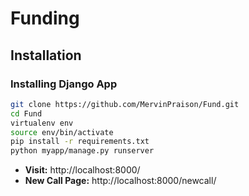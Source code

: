 # Funding

## Installation

### Installing Django App

```sh
git clone https://github.com/MervinPraison/Fund.git
cd Fund
virtualenv env
source env/bin/activate
pip install -r requirements.txt
python myapp/manage.py runserver
```

* **Visit:** http://localhost:8000/
* **New Call Page:** http://localhost:8000/newcall/
